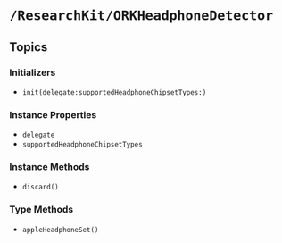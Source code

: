 # ``/ResearchKit/ORKHeadphoneDetector``

<!-- The content below this line is auto-generated and is redundant. You should either incorporate it into your content above this line or delete it. -->

## Topics

### Initializers

- ``init(delegate:supportedHeadphoneChipsetTypes:)``

### Instance Properties

- ``delegate``
- ``supportedHeadphoneChipsetTypes``

### Instance Methods

- ``discard()``

### Type Methods

- ``appleHeadphoneSet()``